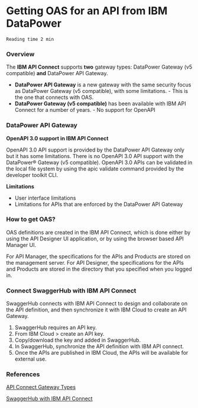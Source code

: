 
# **Getting OAS for an API from IBM DataPower**

`Reading time 2 min`

### **Overview**

The **IBM API Connect** supports **two** gateway types: DataPower Gateway (v5 compatible) **and** DataPower API Gateway.

- **DataPower API Gateway** is a new gateway with the same security focus as DataPower Gateway (v5 compatible), with some limitations. - This is the one that connects with OAS.
- **DataPower Gateway (v5 compatible)** has been available with IBM API Connect for a number of years.  - No support for OpenAPI

### **DataPower API Gateway**

**OpenAPI 3.0 support in IBM API Connect**

OpenAPI 3.0 API support is provided by the DataPower API Gateway only but it has some limitations.  There is no OpenAPI 3.0 API support with the DataPower® Gateway (v5 compatible).  OpenAPI 3.0 APIs can be validated in the local file system by using the apic validate command provided by the developer toolkit CLI.  

**Limitations**

- User interface limitations
- Limitations for APIs that are enforced by the DataPower API Gateway

### **How to get OAS?**

OAS definitions are created in the IBM API Connect, which is done either by using the API Designer UI application, or by using the browser based API Manager UI.

For API Manager, the specifications for the APIs and Products are stored on the management server.
For API Designer, the specifications for the APIs and Products are stored in the directory that you specified when you logged in. 

### **Connect SwaggerHub with IBM API Connect**

SwaggerHub connects with IBM API Connect to design and collaborate on the API definition, and then synchronize it with IBM Cloud to create an API Gateway.

1. SwaggerHub requires an API key.
2. From IBM Cloud > create an API key.
3. Copy/download the key and added in SwaggerHub.
4. In SwaggerHub, synchronize the API definition with IBM API connect.
5. Once the APIs are published in IBM Cloud, the APIs will be available for external use.

### **References**

[API Connect Gateway Types](https://www.ibm.com/docs/en/api-connect/2018.x?topic=overview-api-connect-gateway-types)

[SwaggerHub with IBM API Connect](https://support.smartbear.com/swaggerhub/docs/integrations/ibm-api-connect.html)

